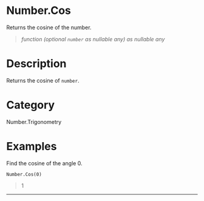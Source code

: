 # Number.Cos
Returns the cosine of the number.
> _function (optional <code>number</code> as nullable any) as nullable any_

# Description 
Returns the cosine of <code>number</code>.
# Category 
Number.Trigonometry
# Examples 
Find the cosine of the angle 0.
```
Number.Cos(0)
```
> 1
***
